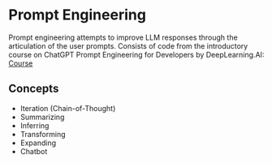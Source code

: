 # Prompt Engineering
Prompt engineering attempts to improve LLM responses through the articulation of the user prompts.
Consists of code from the introductory course on  ChatGPT Prompt Engineering for Developers by DeepLearning.AI: [Course](https://learn.deeplearning.ai/chatgpt-prompt-eng/lesson/1/introduction)


## Concepts

- Iteration (Chain-of-Thought)
- Summarizing
- Inferring
- Transforming
- Expanding
- Chatbot